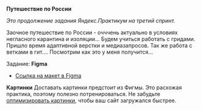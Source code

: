 **Путешествие по России**

*Это продолжение задания Яндекс.Практикум на третий спринт.*

Заочное путешествие по России - очччень актуально в условиях негласного карантина и изоляции...
Будем учиться работать с гридами. Пришло время адаптивной верстки и медиазапросов.
Так же работа с ветками в гит....
Посмотрим как это у меня получится...

Задание:
**Figma**
* [Ссылка на макет в Figma](https://www.figma.com/file/OyRWEjU6wBwRe1hapzQoLx/Sprint-3%3A-Russia-%2F-desktop-%2B-mobile?node-id=28503%3A0)

**Картинки**
Доставать картинки предстоит из Фигмы. Это расхожая практика, поэтому полезно потренироваться.
Не забудьте [оптимизировать картинки](https://tinypng.com/), чтобы ваш сайт загружался быстрее.

